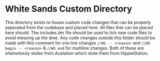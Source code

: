 # White Sands Custom Directory

This directory exists to house custom code changes that can be properly seperated from the codebase and placed here. All files that can be placed here should. The includes.dm file should be used to tick new code files to avoid messing up the dme. Any code changes outside this folder should be made with this comment for one line changes `//WS -- <reason>` and `//WS begin -- <reason>` & `//WS end` for multiline changes. Both of these are *shamelessly* stolen from Austation which stole them from HippieStation.
